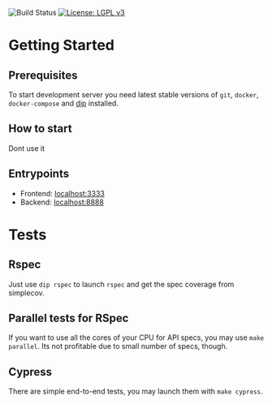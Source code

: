 <!-- TODO: make readme -->
![Build Status][build-badger]
[![License: LGPL v3][license-badger]][license-link]

# Getting Started

## Prerequisites
To start development server you need latest stable versions of `git`, `docker`,
`docker-compose` and [dip][dip-link] installed.

## How to start

Dont use it

## Entrypoints
* Frontend: [localhost:3333][frontend-localhost]
* Backend: [localhost:8888][backend-localhost]

# Tests

## Rspec

Just use `dip rspec` to launch `rspec` and get the spec coverage from
simplecov.

## Parallel tests for RSpec

If you want to use all the cores of your CPU for API specs, you may use
`make parallel`. Its not profitable due to small number of specs, though.

## Cypress

There are simple end-to-end tests, you may launch them with `make cypress`.

[build-badger]: https://github.com/Mayurifag/rails-api-vue-frontend-cypress-docker-template/workflows/CI/badge.svg
[maitainability-badger]: https://api.codeclimate.com/v1/badges/1d95ce316920a6a8228b/maintainability
[license-badger]: https://img.shields.io/badge/License-LGPL%20v3-gree.svg
[license-link]: https://www.gnu.org/licenses/lgpl-3.0
[dip-link]: https://github.com/bibendi/dip
[frontend-localhost]: http://localhost:3333
[backend-localhost]: http://localhost:8888
